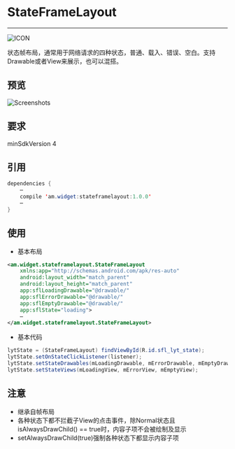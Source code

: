 # StateFrameLayout
----------
![ICON](https://github.com/AlexMofer/ProjectX/blob/master/stateframelayout/icon.png)

状态帧布局，通常用于网络请求的四种状态，普通、载入、错误、空白。支持Drawable或者View来展示，也可以混搭。
## 预览
![Screenshots](https://github.com/AlexMofer/ProjectX/blob/master/stateframelayout/screenshots.gif)
## 要求
minSdkVersion 4
## 引用
```java
dependencies {
    ⋯
    compile 'am.widget:stateframelayout:1.0.0'
    ⋯
}
```
## 使用
- 基本布局
```xml
<am.widget.stateframelayout.StateFrameLayout
    xmlns:app="http://schemas.android.com/apk/res-auto"
    android:layout_width="match_parent"
    android:layout_height="match_parent"
    app:sflLoadingDrawable="@drawable/"
    app:sflErrorDrawable="@drawable/"
    app:sflEmptyDrawable="@drawable/"
    app:sflState="loading">
    ⋯
</am.widget.stateframelayout.StateFrameLayout>
```
- 基本代码
```java
lytState = (StateFrameLayout) findViewById(R.id.sfl_lyt_state);
lytState.setOnStateClickListener(listener);
lytState.setStateDrawables(mLoadingDrawable, mErrorDrawable, mEmptyDrawable);
lytState.setStateViews(mLoadingView, mErrorView, mEmptyView);
```
## 注意
- 继承自帧布局
- 各种状态下都不拦截子View的点击事件，除Normal状态且isAlwaysDrawChild() == true时，内容子项不会被绘制及显示
- setAlwaysDrawChild(true)强制各种状态下都显示内容子项